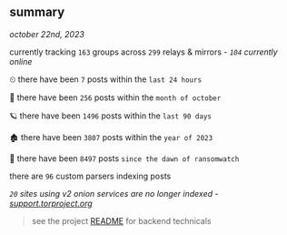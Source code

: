 
## summary
_october 22nd, 2023_

currently tracking `163` groups across `299` relays & mirrors - _`104` currently online_

⏲ there have been `7` posts within the `last 24 hours`

🦈 there have been `256` posts within the `month of october`

🪐 there have been `1496` posts within the `last 90 days`

🏚 there have been `3807` posts within the `year of 2023`

🦕 there have been `8497` posts `since the dawn of ransomwatch`

there are `96` custom parsers indexing posts

_`20` sites using v2 onion services are no longer indexed - [support.torproject.org](https://support.torproject.org/onionservices/v2-deprecation/)_

> see the project [README](https://github.com/joshhighet/ransomwatch#ransomwatch--) for backend technicals
